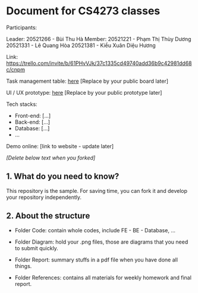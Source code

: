 # Document for CS4273 classes

Participants:

Leader: 20521266 - Bùi Thu Hà
Member: 
20521221 - Phạm Thị Thùy Dương
20521331 - Lê Quang Hòa
20521381 - Kiều Xuân Diệu Hương

Link: https://trello.com/invite/b/61PHvVJk/37c1335cd49740add36b9c42981dd68c/cnpm


Task management table: [here](https://trello.com/b/N0dTGGkV) [Replace by your public board later]

UI / UX prototype: [here](https://www.figma.com/file/HPItpL9Ea8kNQIzWbNyQCk/Untitled?node-id=0%3A1) [Replace by your public prototype later]

Tech stacks:

- Front-end: [...]
- Back-end: [...]
- Database: [...]
- ...

Demo online: [link to website - update later]

*[Delete below text when you forked]*

## 1. What do you need to know?

This repository is the sample. For saving time, you can fork it and develop your repository independently.

## 2. About the structure

- Folder Code: contain whole codes, include FE - BE - Database, ...

- Folder Diagram: hold your .png files, those are diagrams that you need to submit quickly.

- Folder Report: summary stuffs in a pdf file when you have done all things.

- Folder References: contains all materials for weekly homework and final report.
